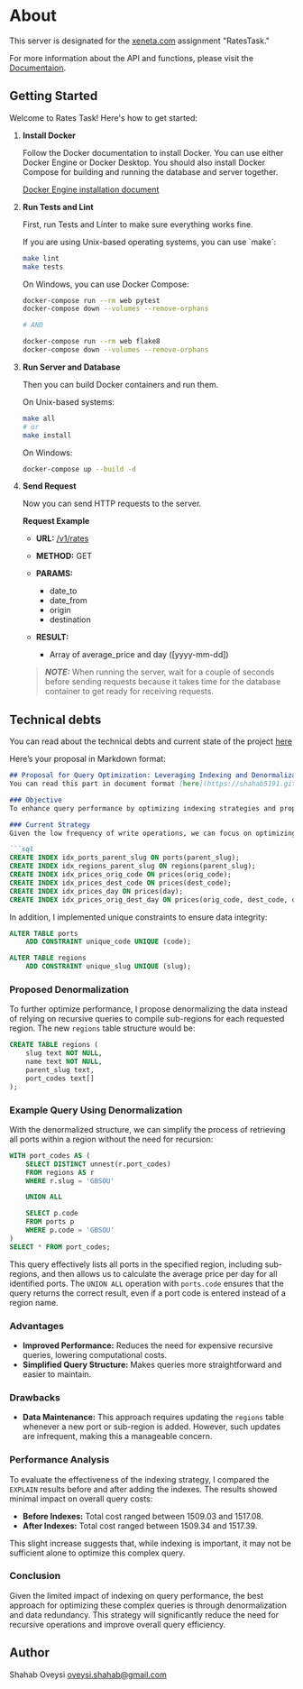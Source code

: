 # About
This server is designated for the [xeneta.com](https://xeneta.com) assignment "RatesTask."

For more information about the API and functions, please visit the [Documentaion](https://shahab5191.github.io/ratestask).
## Getting Started

Welcome to Rates Task! Here\'s how to get started:

1.  **Install Docker**

    Follow the Docker documentation to install Docker. You can use
    either Docker Engine or Docker Desktop. You should also install
    Docker Compose for building and running the database and server
    together.

    [Docker Engine installation
    document](https://docs.docker.com/engine/install/)

2.  **Run Tests and Lint**

    First, run Tests and Linter to make sure everything works fine.

    If you are using Unix-based operating systems, you can use \`make\`:

    ``` bash
    make lint
    make tests
    ```

    On Windows, you can use Docker Compose:

    ``` bash
    docker-compose run --rm web pytest
    docker-compose down --volumes --remove-orphans

    # AND

    docker-compose run --rm web flake8
    docker-compose down --volumes --remove-orphans
    ```

3.  **Run Server and Database**

    Then you can build Docker containers and run them.

    On Unix-based systems:

    ``` bash
    make all
    # or
    make install
    ```

    On Windows:

    ``` bash
    docker-compose up --build -d
    ```

4.  **Send Request**

    Now you can send HTTP requests to the server.

     **Request Example**

    -   **URL:** [/v1/rates](.title-ref)

    -   **METHOD:** GET

    -   **PARAMS:**

        -   date_to
        -   date_from
        -   origin
        -   destination

    -   **RESULT:**

        -   Array of average_price and
            day ([yyyy-mm-dd])


    > **_NOTE:_** When running the server, wait for a couple of seconds
    before sending requests because it takes time for the database
    container to get ready for receiving requests.

## Technical debts
You can read about the technical debts and current state of the project [here](technical-debt.md)

Here’s your proposal in Markdown format:

```markdown
## Proposal for Query Optimization: Leveraging Indexing and Denormalization
You can read this part in document format [here](https://shahab5191.github.io/ratestask/optimization.html)

### Objective
To enhance query performance by optimizing indexing strategies and proposing a denormalization approach, considering the limited write operations (only four times a day).

### Current Strategy
Given the low frequency of write operations, we can focus on optimizing read performance through indexing. To achieve this, I added several indexes to the `rates.sql` script:

```sql
CREATE INDEX idx_ports_parent_slug ON ports(parent_slug);
CREATE INDEX idx_regions_parent_slug ON regions(parent_slug);
CREATE INDEX idx_prices_orig_code ON prices(orig_code);
CREATE INDEX idx_prices_dest_code ON prices(dest_code);
CREATE INDEX idx_prices_day ON prices(day);
CREATE INDEX idx_prices_orig_dest_day ON prices(orig_code, dest_code, day);
```

In addition, I implemented unique constraints to ensure data integrity:

```sql
ALTER TABLE ports
    ADD CONSTRAINT unique_code UNIQUE (code);

ALTER TABLE regions
    ADD CONSTRAINT unique_slug UNIQUE (slug);
```

### Proposed Denormalization
To further optimize performance, I propose denormalizing the data instead of relying on recursive queries to compile sub-regions for each requested region. The new `regions` table structure would be:

```sql
CREATE TABLE regions (
    slug text NOT NULL,
    name text NOT NULL,
    parent_slug text,
    port_codes text[]
);
```

### Example Query Using Denormalization
With the denormalized structure, we can simplify the process of retrieving all ports within a region without the need for recursion:

```sql
WITH port_codes AS (
    SELECT DISTINCT unnest(r.port_codes)
    FROM regions AS r
    WHERE r.slug = 'GBSOU'

    UNION ALL

    SELECT p.code
    FROM ports p
    WHERE p.code = 'GBSOU'
)
SELECT * FROM port_codes;
```

This query effectively lists all ports in the specified region, including sub-regions, and then allows us to calculate the average price per day for all identified ports. The `UNION ALL` operation with `ports.code` ensures that the query returns the correct result, even if a port code is entered instead of a region name.

### Advantages
- **Improved Performance:** Reduces the need for expensive recursive queries, lowering computational costs.
- **Simplified Query Structure:** Makes queries more straightforward and easier to maintain.

### Drawbacks
- **Data Maintenance:** This approach requires updating the `regions` table whenever a new port or sub-region is added. However, such updates are infrequent, making this a manageable concern.

### Performance Analysis
To evaluate the effectiveness of the indexing strategy, I compared the `EXPLAIN` results before and after adding the indexes. The results showed minimal impact on overall query costs:

- **Before Indexes:** Total cost ranged between 1509.03 and 1517.08.
- **After Indexes:** Total cost ranged between 1509.34 and 1517.39.

This slight increase suggests that, while indexing is important, it may not be sufficient alone to optimize this complex query.

### Conclusion
Given the limited impact of indexing on query performance, the best approach for optimizing these complex queries is through denormalization and data redundancy. This strategy will significantly reduce the need for recursive operations and improve overall query efficiency.


## Author
Shahab Oveysi
[oveysi.shahab@gmail.com](mailto:oveysi.shahab@gmail.com)
